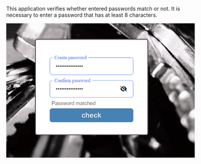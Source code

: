 This application verifies whether entered passwords match or not. It is necessary to enter a password that has at least 8 characters.

![alt text](./img/password-check-and-confirm.png)
